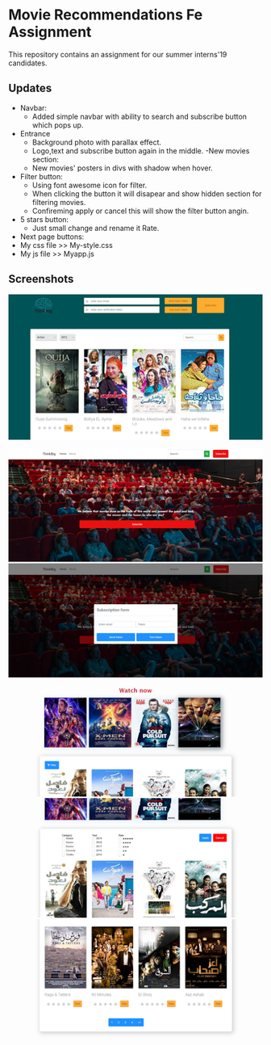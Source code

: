 # Movie Recommendations Fe Assignment
This repository contains an assignment for our summer interns'19 candidates.

## Updates 
- Navbar:
  - Added simple navbar with ability to search and subscribe button which pops up.
- Entrance
  - Background photo with parallax effect.
  - Logo,text and subscribe button again in the middle.
-New movies section:
  - New movies' posters in divs with shadow when hover.
- Filter button:
  - Using font awesome icon for filter.
  - When clicking the button it will disapear and show hidden section for filtering movies.
  - Confireming apply or cancel this will show the filter button angin.
- 5 stars button:
  - Just small change and rename it Rate.  
- Next page buttons:
- My css file >> My-style.css
- My js file >> Myapp.js


## Screenshots 
![alt text](img.png)

![alt text](S(1).png)
![alt text](S(2).png)
![alt text](S(3).png)
![alt text](S(4).png)
![alt text](S(5).png)

